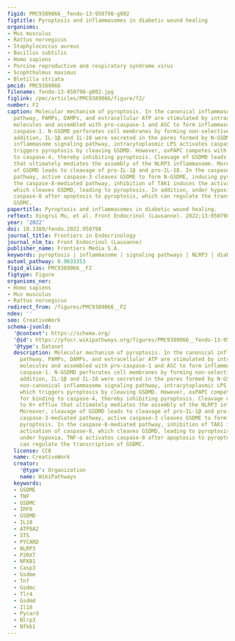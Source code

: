 ```yaml
---
figid: PMC9389066__fendo-13-950798-g002
figtitle: Pyroptosis and inflammasomes in diabetic wound healing
organisms:
- Mus musculus
- Rattus norvegicus
- Staphylococcus aureus
- Bacillus subtilis
- Homo sapiens
- Porcine reproductive and respiratory syndrome virus
- Scophthalmus maximus
- Bletilla striata
pmcid: PMC9389066
filename: fendo-13-950798-g002.jpg
figlink: /pmc/articles/PMC9389066/figure/f2/
number: F2
caption: Molecular mechanism of pyroptosis. In the canonical inflammasome signaling
  pathway, PAMPs, DAMPs, and extracellular ATP are stimulated by intracellular signaling
  molecules and assembled with pro-caspase-1 and ASC to form inflammasomes and activated
  caspase-1. N-GSDMD perforates cell membranes by forming non-selective pores. In
  addition, IL-1β and IL-18 were secreted in the pores formed by N-GSDMD. In the non-canonical
  inflammasome signaling pathway, intracytoplasmic LPS activates caspase-4/5/11, which
  triggers pyroptosis by cleaving GSDMD. However, oxPAPC competes with LPS for binding
  to caspase-4, thereby inhibiting pyroptosis. Cleavage of GSDMD leads to K+ efflux
  that ultimately mediates the assembly of the NLRP3 inflammasome. Moreover, cleavage
  of GSDMD leads to cleavage of pro-IL-1β and pro-IL-18. In the caspase-3-mediated
  pathway, active caspase-3 cleaves GSDME to form N-GSDME, inducing pyroptosis. In
  the caspase-8-mediated pathway, inhibition of TAK1 induces the activation of caspase-8,
  which cleaves GSDMD, leading to pyroptosis. In addition, under hypoxia, TNF-α activates
  caspase-8 after apoptosis to pyroptosis, which can regulate the transcription of
  GSDMC.
papertitle: Pyroptosis and inflammasomes in diabetic wound healing.
reftext: Xingrui Mu, et al. Front Endocrinol (Lausanne). 2022;13:950798.
year: '2022'
doi: 10.3389/fendo.2022.950798
journal_title: Frontiers in Endocrinology
journal_nlm_ta: Front Endocrinol (Lausanne)
publisher_name: Frontiers Media S.A.
keywords: pyroptosis | inflammasome | signaling pathways | NLRP3 | diabetic wound
automl_pathway: 0.9633353
figid_alias: PMC9389066__F2
figtype: Figure
organisms_ner:
- Homo sapiens
- Mus musculus
- Rattus norvegicus
redirect_from: /figures/PMC9389066__F2
ndex: ''
seo: CreativeWork
schema-jsonld:
  '@context': https://schema.org/
  '@id': https://pfocr.wikipathways.org/figures/PMC9389066__fendo-13-950798-g002.html
  '@type': Dataset
  description: Molecular mechanism of pyroptosis. In the canonical inflammasome signaling
    pathway, PAMPs, DAMPs, and extracellular ATP are stimulated by intracellular signaling
    molecules and assembled with pro-caspase-1 and ASC to form inflammasomes and activated
    caspase-1. N-GSDMD perforates cell membranes by forming non-selective pores. In
    addition, IL-1β and IL-18 were secreted in the pores formed by N-GSDMD. In the
    non-canonical inflammasome signaling pathway, intracytoplasmic LPS activates caspase-4/5/11,
    which triggers pyroptosis by cleaving GSDMD. However, oxPAPC competes with LPS
    for binding to caspase-4, thereby inhibiting pyroptosis. Cleavage of GSDMD leads
    to K+ efflux that ultimately mediates the assembly of the NLRP3 inflammasome.
    Moreover, cleavage of GSDMD leads to cleavage of pro-IL-1β and pro-IL-18. In the
    caspase-3-mediated pathway, active caspase-3 cleaves GSDME to form N-GSDME, inducing
    pyroptosis. In the caspase-8-mediated pathway, inhibition of TAK1 induces the
    activation of caspase-8, which cleaves GSDMD, leading to pyroptosis. In addition,
    under hypoxia, TNF-α activates caspase-8 after apoptosis to pyroptosis, which
    can regulate the transcription of GSDMC.
  license: CC0
  name: CreativeWork
  creator:
    '@type': Organization
    name: WikiPathways
  keywords:
  - GSDME
  - TNF
  - GSDMC
  - IRF6
  - GSDMD
  - IL18
  - ATP8A2
  - STS
  - PYCARD
  - NLRP3
  - P2RX7
  - NFKB1
  - Casp3
  - Gsdme
  - Tnf
  - Gsdmc
  - Tlr4
  - Gsdmd
  - Il18
  - Pycard
  - Nlrp3
  - Nfkb1
---
```


